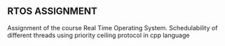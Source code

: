 RTOS ASSIGNMENT
------
Assignment of the course Real Time Operating System. Schedulability of different threads using priority ceiling protocol in cpp language
